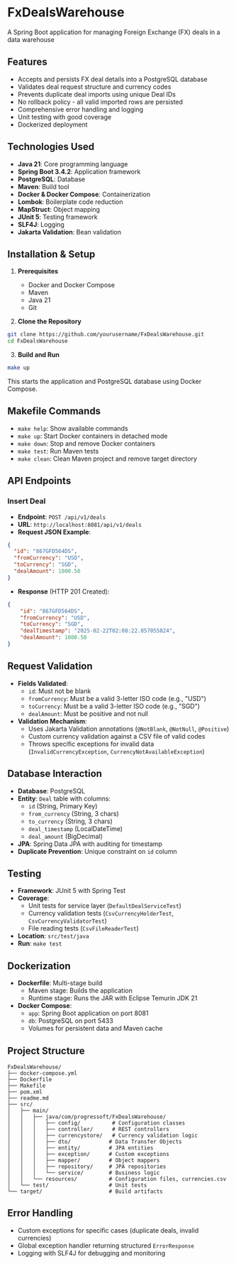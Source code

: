 # FxDealsWarehouse

A Spring Boot application for managing Foreign Exchange (FX) deals in a data warehouse

## Features

- Accepts and persists FX deal details into a PostgreSQL database
- Validates deal request structure and currency codes
- Prevents duplicate deal imports using unique Deal IDs
- No rollback policy - all valid imported rows are persisted
- Comprehensive error handling and logging
- Unit testing with good coverage
- Dockerized deployment

## Technologies Used

- **Java 21**: Core programming language
- **Spring Boot 3.4.2**: Application framework
- **PostgreSQL**: Database
- **Maven**: Build tool
- **Docker & Docker Compose**: Containerization
- **Lombok**: Boilerplate code reduction
- **MapStruct**: Object mapping
- **JUnit 5**: Testing framework
- **SLF4J**: Logging
- **Jakarta Validation**: Bean validation

## Installation & Setup

1. **Prerequisites**
   - Docker and Docker Compose
   - Maven
   - Java 21
   - Git

2. **Clone the Repository**
```bash
git clone https://github.com/yourusername/FxDealsWarehouse.git
cd FxDealsWarehouse
```

3. **Build and Run**
```bash
make up
```
This starts the application and PostgreSQL database using Docker Compose.

## Makefile Commands

- `make help`: Show available commands
- `make up`: Start Docker containers in detached mode
- `make down`: Stop and remove Docker containers
- `make test`: Run Maven tests
- `make clean`: Clean Maven project and remove target directory

## API Endpoints

### Insert Deal
- **Endpoint**: `POST /api/v1/deals`
- **URL**: `http://localhost:8081/api/v1/deals`
- **Request JSON Example**:
```json
{
  "id": "867GFD564DS",
  "fromCurrency": "USD",
  "toCurrency": "SGD",
  "dealAmount": 1000.50
}
```
- **Response** (HTTP 201 Created):
```json
{
    "id": "867GFD564DS",
    "fromCurrency": "USD",
    "toCurrency": "SGD",
    "dealTimestamp": "2025-02-22T02:08:22.857055824",
    "dealAmount": 1000.50
}
```

## Request Validation

- **Fields Validated**:
    - `id`: Must not be blank
    - `fromCurrency`: Must be a valid 3-letter ISO code (e.g., "USD")
    - `toCurrency`: Must be a valid 3-letter ISO code (e.g., "SGD")
    - `dealAmount`: Must be positive and not null
- **Validation Mechanism**:
    - Uses Jakarta Validation annotations (`@NotBlank`, `@NotNull`, `@Positive`)
    - Custom currency validation against a CSV file of valid codes
    - Throws specific exceptions for invalid data (`InvalidCurrencyException`, `CurrencyNotAvailableException`)

## Database Interaction

- **Database**: PostgreSQL
- **Entity**: `Deal` table with columns:
    - `id` (String, Primary Key)
    - `from_currency` (String, 3 chars)
    - `to_currency` (String, 3 chars)
    - `deal_timestamp` (LocalDateTime)
    - `deal_amount` (BigDecimal)
- **JPA**: Spring Data JPA with auditing for timestamp
- **Duplicate Prevention**: Unique constraint on `id` column

## Testing

- **Framework**: JUnit 5 with Spring Test
- **Coverage**:
    - Unit tests for service layer (`DefaultDealServiceTest`)
    - Currency validation tests (`CsvCurrencyHolderTest`, `CsvCurrencyValidatorTest`)
    - File reading tests (`CsvFileReaderTest`)
- **Location**: `src/test/java`
- **Run**: `make test`

## Dockerization

- **Dockerfile**: Multi-stage build
    - Maven stage: Builds the application
    - Runtime stage: Runs the JAR with Eclipse Temurin JDK 21
- **Docker Compose**:
    - `app`: Spring Boot application on port 8081
    - `db`: PostgreSQL on port 5433
    - Volumes for persistent data and Maven cache

## Project Structure

```
FxDealsWarehouse/
├── docker-compose.yml
├── Dockerfile
├── Makefile
├── pom.xml
├── readme.md
├── src/
│   ├── main/
│   │   ├── java/com/progressoft/FxDealsWarehouse/
│   │   │   ├── config/          # Configuration classes
│   │   │   ├── controller/      # REST controllers
│   │   │   ├── currencystore/   # Currency validation logic
│   │   │   ├── dto/            # Data Transfer Objects
│   │   │   ├── entity/         # JPA entities
│   │   │   ├── exception/      # Custom exceptions
│   │   │   ├── mapper/         # Object mappers
│   │   │   ├── repository/     # JPA repositories
│   │   │   └── service/        # Business logic
│   │   └── resources/          # Configuration files, currencies.csv
│   └── test/                   # Unit tests
└── target/                     # Build artifacts
```

## Error Handling

- Custom exceptions for specific cases (duplicate deals, invalid currencies)
- Global exception handler returning structured `ErrorResponse`
- Logging with SLF4J for debugging and monitoring
